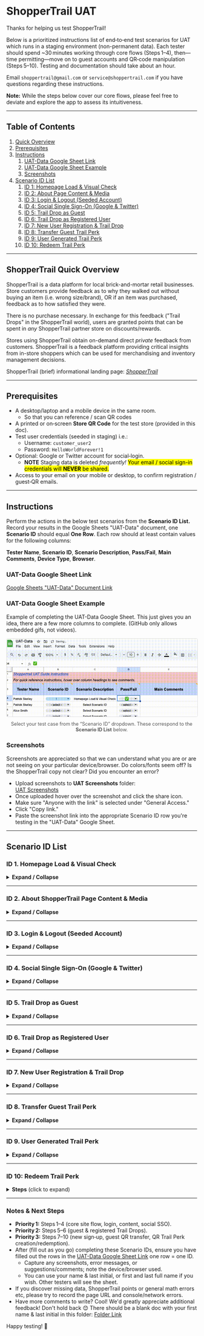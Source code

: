 # ShopperTrail UAT

Thanks for helping us test ShopperTrail!

Below is a prioritized instructions list of end‑to‑end test scenarios for UAT which runs in a staging environment (non-permanent data).  Each tester should spend ~30 minutes working through core flows (Steps 1–4), then—time permitting—move on to guest accounts and QR‑code manipulation (Steps 5–10). Testing and documentation should take about an hour. 

Email `shoppertrail@gmail.com` or `service@shoppertrail.com` if you have questions regarding these instructions.  

**Note:** While the steps below cover our core flows, please feel free to deviate and explore the app to assess its intuitiveness.

---

## Table of Contents

1. [Quick Overview](#shoppertrail-quick-overview)  
2. [Prerequisites](#prerequisites)  
3. [Instructions](#instructions)  
   1. [UAT-Data Google Sheet Link](#uat-data-google-sheet-link)
   2. [UAT-Data Google Sheet Example](#uat-data-google-sheet-example)
   3. [Screenshots](#screenshots)
4. [Scenario ID List](#scenario-id-list)  
   1. [ID 1: Homepage Load & Visual Check](#id-1-homepage-load--visual-check)  
   2. [ID 2: About Page Content & Media](#id-2-about-shoppertrail-page-content--media)  
   3. [ID 3: Login & Logout (Seeded Account)](#id-3-login--logout-seeded-account)
   4. [ID 4: Social Single Sign-On (Google & Twitter)](#id-4-social-single-signon-google--twitter)
   5. [ID 5: Trail Drop as Guest](#id-5-trail-drop-as-guest)  
   6. [ID 6: Trail Drop as Registered User](#id-6-trail-drop-as-registered-user)  
   7. [ID 7: New User Registration & Trail Drop](#id-7-new-user-registration--trail-drop)  
   8. [ID 8: Transfer Guest Trail Perk](#id-8-transfer-guest-trail-perk)  
   9. [ID 9: User Generated Trail Perk](#id-9-user-generated-trail-perk)  
   10. [ID 10: Redeem Trail Perk](#id-10-redeem-trail-perk)  

---

## ShopperTrail Quick Overview

ShopperTrail is a data platform for local brick-and-mortar retail businesses. Store customers provide feedback as to why they walked out without buying an item (i.e. wrong size/brand), OR if an item was purchased, feedback as to how satisfied they were.  

There is no purchase necessary. In exchange for this feedback ("Trail Drops" in the ShopperTrail world), users are granted points that can be spent in *any* ShopperTrail partner store on discounts/rewards.  

Stores using ShopperTrail obtain on-demand direct *private* feedback from customers. ShopperTrail is a feedback platform providing critical insights from in-store shoppers which can be used for merchandising and inventory management decisions. 

ShopperTrail (brief) informational landing page: <a href="https://shoppertrail.com" target="_blank" rel="noopener"><i>ShopperTrail</i></a>

---

## Prerequisites

- A desktop/laptop and a mobile device in the same room.  
  - So that you can reference / scan QR codes 
- A printed or on‑screen **Store QR Code** for the test store (provided in this doc).  
- Test user credentials (seeded in staging) i.e.:  
  - Username: `customer_user2`  
  - Password: `HelloWorldForever!1`  
- Optional: Google or Twitter account for social‑login. 
    - **NOTE** Staging data is deleted *frequently!* <mark>Your email / social sign-in credentials will **NEVER** be shared.</mark>
- Access to your email on your mobile or desktop, to confirm registration / guest‑QR emails.

---

## Instructions

Perform the actions in the below test scenarios from the **Scenario ID List.** Record your results in the Google Sheets "UAT-Data" document, one **Scenario ID** should equal **One Row**. Each row should at least contain values for the following columns:  

**Tester Name**, **Scenario ID**, **Scenario Description**, **Pass/Fail**, **Main Comments**, **Device Type**, **Browser**.  

### UAT-Data Google Sheet Link

<a href="https://docs.google.com/spreadsheets/d/1IySh1x6vaiKN3oshc-UBUz5yDCohQTiPNfdR_DzeB7U/edit?usp=sharing" target="_blank" rel="noopener">Google Sheets "UAT-Data" Document Link</a> 

### UAT-Data Google Sheet Example

Example of completing the UAT-Data Google Sheet. This just gives you an idea, there are a few more columns to complete. (GitHub only allows embedded gifs, not videos).

  <!-- Figure with GIF -->
  <figure style="margin:0; text-align:center;">
    <img 
      src="./UAT-Data-Screen-Rec.gif" 
      alt="Quick demo of UAT flow" 
      style="max-width:100%; height:auto; border:1px solid #ddd; border-radius:4px;"
    >
    <figcaption style="font-size:0.9em; color:#555; margin-top:0.5rem;">
      Select your test case from the “Scenario ID” dropdown. These correspond to the <strong>Scenario ID List</strong> below.
    </figcaption>
  </figure>

### Screenshots

Screenshots are appreciated so that we can understand what you are or are not seeing on your particular device/browser. Do colors/fonts seem off? Is the ShopperTrail copy not clear? Did you encounter an error?  
  - Upload screenshots to **UAT Screenshots** folder:  
      <a href="https://drive.google.com/drive/folders/1IzFfxT1jxnsi00PgxqbIxyPiDnhVURZw?usp=sharing" target="_blank" rel="noopener">UAT Screenshots</a> 
  - Once uploaded hover over the screenshot and click the share icon.
  - Make sure "Anyone with the link" is selected under "General Access." 
  - Click "Copy link." 
  - Paste the screenshot link into the appropriate Scenario ID row you're testing in the "UAT-Data" Google Sheet.

---

## Scenario ID List  

### ID 1. Homepage Load & Visual Check
<details>
<summary><strong>Expand / Collapse</strong></summary>

**Estimated duration:** ~4 minutes  

1. **Scenario ID 1:** Navigate to `https://staging.shoppertrail.com`  
2. **Verify:**
   - Branding (logo, fonts, colors) matches the provided screenshots.
   - Note any visual inconsistencies (this is helpful note during all test scenario IDs).
   - Homepage TOP - Main page - logo should fade in/out, in front of a background image.  

   ![Homepage – top](./Homepage_1.jpg)  
   
   - Homepage scrolled down - Main page as user scrolls - Should have buttons:
     1. Login / Register
     2. Scan a ShopperTrail QR
     3. About
   - Should include a link for retailer sign-up info (for "Store" users).
   - Should include ShopperTrail Overview Video.  

   ![Homepage – scroll down](./Homepage_2.jpg)

   - Main video loads and plays (click cover gif or link), no need to watch entire video. Loading timer emoji displays with font (if video loads fast you might not see this).
   - Clicking the ShopperTrail small T-Shirt logo will always return to the main homepage, or if the user's logged in, a T-Shirt logo click goes to user's dashboard.
   - All primary navigation links (Login/Register, Scan a ShopperTrail QR, About) are clickable and lead to the correct pages. Note, Login/Register replaces the page graphics with all auth buttons.
   - On your phone, click the *Scan a ShopperTrail QR* there should be options to show "quick" or "advanced" scanner.
     - Click to show quick scanner and grant browser camera permissions. Ensure ShopperTrail scanner pops up. Hide scanner and exit for now.
3. **Expected:** Page renders cleanly in less than 2 seconds, video playback starts without error, links navigate correctly. ShopperTrail scanner appears.
   - *Note* ShopperTrail scanner will only scan ShopperTrail QR Codes, this is so people can't create fakes.
   - Try to scan a random QR code on the internet if you'd like, this should not work. 

</details>

---

### ID 2. About ShopperTrail Page Content & Media
<details>
<summary><strong>Expand / Collapse</strong></summary>

**Estimated duration:** ~3.5 minutes  

1. **Scenario ID 2:** Click **About** in the main menu.  
2. **Verify:**  
   - Modal (pop up box) shows informing the user that all information is in one place.
   - Now navigate *back* to the homepage and again *navigate to* the **About** page. The modal should *no longer appear.*
   - Two main sections are available “For Customers” and “For Store Partners.”
     - Clicking one main section should change the table of contents to reflect the proper section.
   - Click and scroll through a few sub-sections of the table of contents to make sure there are no glitches. No need to read everything.
   - Click a sub-section with a video thumbnail (camcorder emoji). Ensure video plays on click. No need to view the whole video.
3. **Expected:** Content is present and legible for the associated **About** page sections; video playback initiates on tap/click.

</details>

---

### ID 3. Login & Logout (Seeded Account)
<details>
<summary><strong>Expand / Collapse</strong></summary>

**Estimated duration:** ~4.75 minutes  

1. **Scenario ID 3:** Navigate to **Login / Register**, enter pre-seeded credentials.  
   - Username: `customer_user2`  
   - Password: `HelloWorldForever!1`  
2. Using the top menu Click "Account" > "Edit Profile" and change values of `How often do you shop in stores?` or `Zip` to a new selection or value.
   - *Please DO NOT* change username or email.
   - *Please DO NOT* delete account or change password.
3. On the main user dashboard click "My Stores and Points" towards the bottom, click "ABC Store." 
4. **Verify:**  
   - Successful login redirects to the user dashboard. Note, clicking the t-shirt logo brings you back to the dashboard now (since you are logged into an account).
   - There should be at least 5 points in this account. Note "Locked-in Points" are points that have been used to generate a "Trail Perk" they are ready to be redeemed.
   - Account changes took place (step 2), verify this by clicking "Edit Profile" again.
   - Verify the details for "ABC Store" come up when clicked (step 3).
   - "Account "> "Logout" correctly ends the session and shows a logout page. Click back to the homepage by clicking the T-Shirt logo.  
5. **Expected:** Login/logout and basic dashboard and store info render properly. "Account" > "Edit Profile" flow works.  

</details>

---

### ID 4. Social Single Sign‑On (Google & Twitter)
<details>
<summary><strong>Expand / Collapse</strong></summary>

**Estimated duration:** ~5.75 minutes  

1. **Scenario ID 4:** Navigate to **Login / Register**, choose **Google Sign-in** or **X-Twitter Sign-in**.
   - If you are already logged in with Google or X/Twitter in your browser, you may not need to verify your social account.
   - Reminder:
     - Your single sign-on email is *not* retained, it is in a `staging` environment where data gets deleted frequently.
     - You are also <mark>free to delete your account manually at anytime</mark> via "Account" > "Delete Account."
     - If you don't have a Google or X/Twitter account or if you prefer not to do this **Scenario ID 4**, feel free to skip.
2. Since single sign-on is used, ShopperTrail asks 2 additional questions to register a user profile.
   - How frequently you shop in physical stores
   - Your zip code
3. Once logged in, click "Account" > "Edit Profile" change your `username` or `How often do you shop in stores?` or `Zip`.
4. Once logged in, click "Account" > "Edit Profile" change your email *if you have another email address you can access to verify.*
5. **Verify:**  
    - After click of Google or X/Twitter sign-on, verify OAuth popup from that service provider works and allows you to complete authentication, if you're not already logged in (step 1).
    - After answering (step 2) questions, verify that you are signed in to ShopperTrail by clicking on the *ShopperTrail app dashboard* link. You can also click the t-shirt logo.
      - You should see a message that indicates your username and that it can be changed if you wish.
      - You should see a pop-up that says something like "As a member, you increased your Trail Drop submission limit..." 
        - Log out and log-in a few times, verify that this pop-up no longer appears. 
    - Verify (step 3) took place by clicking again "Account" > "Edit Profile."
    - Verify (step 4) *if you completed this.* Log-in again with single sign-on and check "Account" > "Edit Profile" your new email should be listed.
6. **Expected:** Social login completes successfully, account is created, and session persists. 
   - Delete your account if you wish ("Account" > "Delete Account"). You can re-test this Scenario ID 4 if you'd like. 

</details>

---

### ID 5. Trail Drop as Guest
<details>
<summary><strong>Expand / Collapse</strong></summary>

**Estimated duration:** ~6.25 minutes  

1. **Scenario ID 5:**  This scenario tests the core ShopperTrail feedback feature for *Guests.*  

    Leaving feedback (called a "Trail Drop") for a store, typically constitutes why a shopper left without buying an item (wrong style/brand). Although feedback can also be that they were *happy* to find/purchase an item in-stock. Providing feedback as a guest does not require a ShopperTrail account. 
   - Make sure you are logged out of ShopperTrail. Now, on your mobile device, open the camera (or the ShopperTrail QR‑scanner) and scan the **Store QR Code** below. Note, in the real world this may be at the store's counter or posted inside the door. The below code is a fictional store. 
   <p align="center">
      <img src="./d4202c13-b359-4193-b355-cf046beff83c.png" alt="ABC QR Code">
   </p>
   <strong>Click “Trail Drop Form”</strong> to begin filling out the form. Which should look like the below.
   
   ![Trail Drop Form](./Trail_Drop_Form.jpg)  
   
   Simply invent a scenario where you did not (or did) find what you were looking for, and why you did not make a purchase (or, if you did purchase, how satisfied were you). After the form is submitted, you should arrive at the Trail Perk screen (below) this tells you of your earned points. 
   
   ![Trail Perk Earned](./Trail_Perk_Earned.jpg)  
   
   Add an email address to which to send your earned points - Trail Perk QR code.
2. **Verify:**  
   - A confirmation screen appears. You've just earned ShopperTrail points without having an account. The points are in the QR Code. 
   - Check that the copy makes sense, you can copy / save the token, take a screenshot, or email your QR code to yourself (or anywhere). 
   - Detailed Guest Guide is available on this screen too as a refresher of the process. 
   - No account is required to gain points.  
   - Check email, ShopperTrail Trail Perk should have arrived in your inbox (spam/updates/promotions)
3. **Repeat:** Scan again, choose another scenario, if you did not make a purchase last time maybe you select that you did make a purchase this time. Rate satisfaction, etc. Submit.  
4. **Expected:** Both submissions succeed, Trail Perk Earned screen is displayed, Trail Perk is understandable and can be emailed.

</details>

---

### ID 6. Trail Drop as Registered User
<details>
<summary><strong>Expand / Collapse</strong></summary>

**Estimated duration:** ~3.5 minutes  

1. **Scenario ID 6:** Log in with your ShopperTrail user.  
   - You may use your ShopperTrail account created via Social Sign-On (ID 4) i.e. Google. Or you may use the seeded account, which is:
      - Username: `customer_user2`  
      - Password: `HelloWorldForever!1` 
2. **Step:** After log-in, click "QR Code Scanners", scan the **Store QR Code** (provided again below) and submit a Trail Drop (purchase or no‑purchase).  
   <p align="center">
      <img src="./d4202c13-b359-4193-b355-cf046beff83c.png" alt="ABC QR Code">
   </p>
   <strong>Screen should appear</strong> as below after scan, this is what a logged in user sees after scanning a store's QR Code: 

   ![Logged In User Scan Screen](./Logged_In_User_Scan.jpg)  

3. **Verify:**  
   - Submission is recorded to your account (check **Dashboard**).
   - You should get more points for a logged in submission i.e. if Guest points were 3.5, then as a logged-in user you should get 5 points.  
   
   <strong>Screen should appear</strong> as below after form submission:  

   ![Logged In User TD Complete Screen](./Logged_In_User_Complete.jpg)  
  
4. **Expected:** Form loads, submission and points are tied to your logged in user profile.

</details>

---

### ID 7. New User Registration & Trail Drop
<details>
<summary><strong>Expand / Collapse</strong></summary>

**Estimated duration:** ~5.5 minutes  

1. **Scenario ID 7:** Register/fill out a Trail Drop in one of two ways **(A) or (B)** listed below. Indicate which you chose in comments.
   - **(A)** Navigate to `https://staging.shoppertrail.com`, click **Login / Register**, click **Register**, register/activate an account, login *then* scan the store's QR code to submit the Trail Drop
   - **(B)** First scan the QR code (again, provided below), then click the "Register" tab, complete standard registration and then finish the flow after the scan (this should be saved for your so you don't have to scan again).
   <p align="center">
      <img src="./d4202c13-b359-4193-b355-cf046beff83c.png" alt="ABC QR Code">
   </p>
   Note: You may need to login and delete other accounts you have created so that you do not get an "email already in use" error. Also if you choose <strong>(B)</strong> you should be able to register via Single Sign‑On (Google & Twitter) if you wish.
2. **Verify:**  
   - Account activation email (if using conventional registration) arrives. Check spam/updates folders. 
   - After email activation (click link in email), you can log in.  
   - Trail Drop submission via registered/logged in account gives 30% more points than *Guest* (i.e. 10 member vs 7 guest, or 5 member vs 3.5 guest)
   - Evaluate screens that explain steps (register after scan, activate, login, continue with scan), are they intuitive? 
3. **Expected:** Flow “Sign Up → Activate → Submit” completes end‑to‑end.

</details>

---

### ID 8. Transfer Guest Trail Perk
<details>
<summary><strong>Expand / Collapse</strong></summary>

**Estimated duration:** ~4.5 minutes  

1. **Scenario ID 8:** On your mobile, scan one of the **Guest QR Codes** generated in Step 5 that you emailed to yourself. 
2. **Verify:**  
   - You’re prompted to log in (if not already).  
   - You may use your social sign-on (Google or X/Twitter) (ID 4) or a normal registered account (ID 7) 
   - Upon login, confirm that you wish to transfer points to your account. Now verify points from the guest code are credited to your account balance.  
   - Attempting to redeem the same guest code again should be disallowed.  
3. **Expected:** Points credit succeeds once, further attempts yield an error message.

Note: As an alternative to scanning one of your **Guest QR Codes**, you can try to transfer a guest token. 
   - Copy + paste your Guest Trail Perk's token (UUID) listed in the email you sent to yourself after submitting a guest Trail Drop. 
   - In your logged in account, navigate to "Nav" > "Add Guest Tokens" paste in your guest token and click "Add Tokens!" 
   - This allows for adding many tokens (and associated points) at once to an account. 
   - If you did performed this alternative/additional method of adding guest points to your account, please indicate this in the "UAT-Data" Google Sheet.
   - You can do both methods if you created/emailed/saved more than one Guest Trail Perk. 
   - In the real world, people may create many Guest Trail Perks before creating an account. 

</details>

---

### ID 9. User Generated Trail Perk
<details>
<summary><strong>Expand / Collapse</strong></summary>

**Estimated duration:** ~6 minutes  

1. **Scenario ID 9:** In your logged in account, navigate to "Nav" > "Create Trail Perk"
   - Read some of the copy. What Trail Perks are, how to create and use them. 
   - Make a selection for type of Trail Perk you'd like to create. A "General Trail Perk" can be redeemed anywhere but uses 95% of your points. 
   A store specific Trail Perk, is created at 100% point value, but can only be used at that particular store. 
   - In the first selection dropdown you should have options of "General Trail Perk" and then a list of stores at which you have points and point totals. Note: There is only 1 store in staging / UAT. 
2. **Verify:**  
   - You understand the copy. I tried to keep it as simple and minimal as possible while also providing additional dropdowns and detail if needed.
   - You can create a Trail Perk.
   - Upon creation, the Trail Perk Created screen is displayed. See below.  

   ![Trail Perk Created](./Trail_Perk_Created_Screen.jpg)  

   - The Trail Perk Created screen should let you know if it is a General or Store Specific Trail Perk. How much it's worth and the QR image itself. 
   - Navigate to "Nav" > "My Trail Perks" (you may need to refresh the page if "My Trail Perks" is not listed)
   - Verify that your newly created Trail Perk is listed. 
   - Note: When you create a Trail Perk, this is now ready to be redeemed and goes to your "Locked-in Points" user dashboad total.
3. **Expected:** Points credit succeeds once, further attempts yield an error message.

</details>

---

### ID 10: Redeem Trail Perk
<details>
<summary><strong>Steps</strong> (click to expand)</summary>

1. **Scenario ID 10:**  
   - In your logged in account, go to **Nav > My Trail Perks**. 
      - You should now have a user generated trail perk (Test ID 9) 
   - Click **Details...** on any available perk.  
   
     ![Trail Perk Details](./Trail_Perk_Details.jpg)

   Context: ShopperTrail users create a Trail Perk matching a store’s 
   point-based offer—for example, a 50-point perk to claim a free coffee at a deli. 
   At checkout, they open that perk and swipe the slider in front of a store associate, instantly redeeming the reward.
   - Before you redeem make a mental note of the first 3 characters of the Trail Perk Token (example format: `d4202c13-b359-4193-b355-cf046beff83c`)

2. **Redeem**     
   - Swipe the slider.  
   - Confirm the alert.

3. **Verify**  
   - The detail view updates to “Redeemed.”  
   - That perk with the first 3 characters you noted, is gone. Check  **Nav > My Trail Perks**.  
     ![Trail Perk Redeemed](./Trail_Perk_Details_Redeemed.jpg)

**Expected Result:**  
The selected Trail Perk is redeemed and removed from the “My Trail Perks” list.

</details>

---

### Notes & Next Steps

- **Priority 1:** Steps 1–4 (core site flow, login, content, social SSO).  
- **Priority 2:** Steps 5–6 (guest & registered Trail Drops).  
- **Priority 3:** Steps 7–10 (new sign‑up, guest QR transfer, QR Trail Perk creation/redemption).  
- After (fill out as you go) completing these Scenario IDs, ensure you have filled out the rows in the [UAT-Data Google Sheet Link](#uat-data-google-sheet-link) one row = one ID.
   - Capture any screenshots, error messages, or suggestions/comments; note the device/browser used.
   - You can use your name & last initial, or first and last full name if you wish. Other testers will see the sheet.  
- If you discover missing data, ShopperTrail points or general math errors etc, please try to record the page URL and console/network errors.
- Have more comments to write? Cool! We'd greatly appreciate additional feedback! Don't hold back 😊 There should be a blank doc with your first name & last initial in this folder:
<a href="https://drive.google.com/drive/folders/1VChj_wanoMJUNUdKxlDzv4MZufReLPBY?usp=sharing" target="_blank" rel="noopener">Folder Link</a> 

Happy testing! 🎉  
